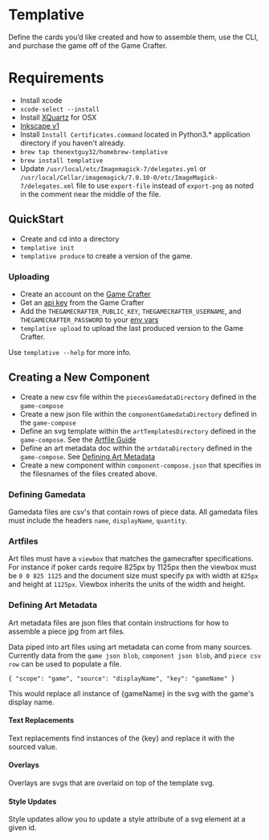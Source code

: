 # Templative

Define the cards you’d like created and how to assemble them, use the CLI, and purchase the game off of the Game Crafter.

# Requirements
- Install xcode
- `xcode-select --install`
- Install [XQuartz](https://www.xquartz.org/) for OSX
- [Inkscape v1](https://inkscape.org)
- Install `Install Certificates.command` located in Python3.* application directory if you haven't already.
- `brew tap thenextguy32/homebrew-templative`
- `brew install templative`
- Update `/usr/local/etc/Imagemagick-7/delegates.yml` or `/usr/local/Cellar/imagemagick/7.0.10-0/etc/ImageMagick-7/delegates.xml` file to use `export-file` instead of `export-png` as noted in the comment near the middle of the file.

## QuickStart
- Create and cd into a directory
- `templative init`
- `templative produce` to create a version of the game. 

### Uploading
- Create an account on the [Game Crafter](https://www.thegamecrafter.com)
- Get an [api key](https://www.thegamecrafter.com/account/apikeys) from the Game Crafter
- Add the `THEGAMECRAFTER_PUBLIC_KEY`, `THEGAMECRAFTER_USERNAME`, and `THEGAMECRAFTER_PASSWORD` to your [env vars](https://www.schrodinger.com/kb/1842)
- `templative upload` to upload the last produced version to the Game Crafter.

Use `templative --help` for more info.

## Creating a New Component

- Create a new csv file within the `piecesGamedataDirectory` defined in the `game-compose`
- Create a new json file within the `componentGamedataDirectory` defined in the `game-compose`
- Define an svg template within the `artTemplatesDirectory` defined in the `game-compose`. See the [Artfile Guide](###-Artfile-Guide)
- Define an art metadata doc within the `artdataDirectory` defined in the `game-compose`. See [Defining Art Metadata](###-Defining-Art-Metadata)
- Create a new component within `component-compose.json` that specifies in the filesnames of the files created above.

### Defining Gamedata

Gamedata files are csv's that contain rows of piece data. All gamedata files must include the headers `name`, `displayName`, `quantity`.

### Artfiles

Art files must have a `viewbox` that matches the gamecrafter specifications. For instance if poker cards require 825px by 1125px then the viewbox must be `0 0 825 1125` and the document size must specify px with width at `825px` and height at `1125px`. Viewbox inherits the units of the width and height.

### Defining Art Metadata

Art metadata files are json files that contain instructions for how to assemble a piece jpg from art files.

Data piped into art files using art metadata can come from many sources. Currently data from the `game json blob`, `component json blob`, and `piece csv row` can be used to populate a file.

    { "scope": "game", "source": "displayName", "key": "gameName" }

This would replace all instance of {gameName} in the svg with the game's display name.

#### Text Replacements

Text replacements find instances of the {key} and replace it with the sourced value.

#### Overlays

Overlays are svgs that are overlaid on top of the template svg.

#### Style Updates

Style updates allow you to update a style attribute of a svg element at a given id.
